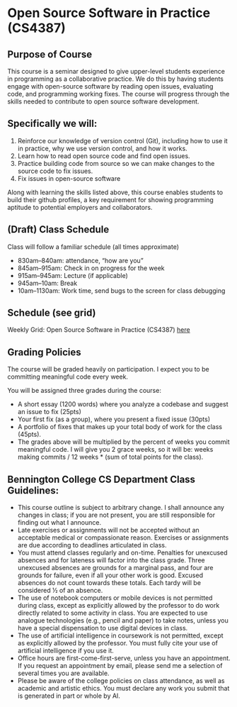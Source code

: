 # Open Source Software in Practice (CS4387)
## Purpose of Course
This course is a seminar designed to give upper-level students experience in programming as a collaborative practice. We do this by having students engage with open-source software by reading open issues, evaluating code, and programming working fixes. The course will progress through the skills needed to contribute to open source software development. 

## Specifically we will:
1) Reinforce our knowledge of version control (Git), including how to use it in practice, why we use version control, and how it works.
2) Learn how to read open source code and find open issues.
3) Practice building code from source so we can make changes to the source code to fix issues.
4) Fix issues in open-source software


Along with learning the skills listed above, this course enables students to build their github profiles, a key requirement for showing programming aptitude to potential employers and collaborators.

## (Draft) Class Schedule
Class will follow a familiar schedule (all times approximate)
- 830am–840am: attendance, “how are you”
- 845am–915am: Check in on progress for the week
- 915am–945am: Lecture (if applicable)
- 945am–10am: Break
- 10am–1130am: Work time, send bugs to the screen for class debugging
  
## Schedule (see grid)
Weekly Grid: Open Source Software in Practice (CS4387) [here](https://github.com/bennColl-cs4387/Demo-Repo-Sinha/blob/f84b2e7c68dcd98897f5eac9c34a35d423d9501d/Weekly%20Grid_%20Open%20Source%20Software%20in%20Practice%20(CS4387).xlsx)

## Grading Policies
The course will be graded heavily on participation. I expect you to be committing meaningful code every week. 

You will be assigned three grades during the course:
* A short essay (1200 words) where you analyze a codebase and suggest an issue to fix (25pts)
* Your first fix (as a group), where you present a fixed issue (30pts)
* A portfolio of fixes that makes up your total body of work for the class (45pts).
* The grades above will be multiplied by the percent of weeks you commit meaningful code. I will give you 2 grace weeks, so it will be:
  weeks making commits / 12 weeks * (sum of total points for the class).

## Bennington College CS Department Class Guidelines:
* This course outline is subject to arbitrary change. I shall announce any changes in class; if you are not present, you are still responsible for finding out what I announce.
* Late exercises or assignments will not be accepted without an acceptable medical or compassionate reason. Exercises or assignments are due according to deadlines articulated in class.
* You must attend classes regularly and on-time. Penalties for unexcused absences and for lateness will factor into the class grade. Three unexcused absences are grounds for a marginal pass, and four are grounds for failure, even if all your other work is good. Excused absences do not count towards these totals. Each tardy will be considered ½ of an absence.
* The use of notebook computers or mobile devices is not permitted during class, except as explicitly allowed by the professor to do work directly related to some activity in class. You are expected to use analogue technologies (e.g., pencil and paper) to take notes, unless you have a special dispensation to use digital devices in class.
* The use of artificial intelligence in coursework is not permitted, except as explicitly allowed by the professor. You must fully cite your use of artificial intelligence if you use it.
* Office hours are first-come-first-serve, unless you have an appointment. If you request an appointment by email, please send me a selection of several times you are available.
* Please be aware of the college policies on class attendance, as well as academic and artistic ethics. You must declare any work you submit that is generated in part or whole by AI.
